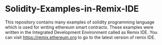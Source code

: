 # Solidity-Examples-in-Remix-IDE
This repository contains many examples of solidity programming language which is used for writing ethereum smart contracts. These examples were written in the Integrated Development Environment called as Remix IDE. You can visit https://remix.ethereum.org to go to the latest version of remix IDE.
